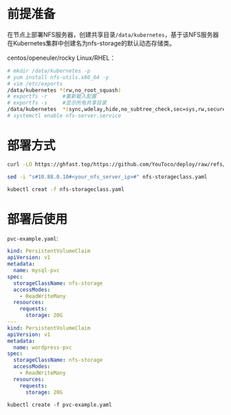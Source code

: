 # 前提准备

在节点上部署NFS服务器，创建共享目录`/data/kubernetes`，基于该NFS服务器在Kubernetes集群中创建名为nfs-storage的默认动态存储类。

centos/openeuler/rocky Linux/RHEL：

```sh
# mkdir /data/kubernetes -p
# yum install nfs-utils.x86_64 -y
# vim /etc/exports
/data/kubernetes *(rw,no_root_squash)
# exportfs -r     #重新载入配置
# exportfs -s     #显示所有共享目录
/data/kubernetes  *(sync,wdelay,hide,no_subtree_check,sec=sys,rw,secure,no_root_squash,no_all_squash)
# systemctl enable nfs-server.service
```

# 部署方式

```sh
curl -LO https://ghfast.top/https://github.com/YouToco/deploy/raw/refs/heads/main/nfs-storage/nfs-storageclass.yaml

sed -i "s#10.88.0.10#<your_nfs_server_ip>#" nfs-storageclass.yaml

kubectl creat -f nfs-storageclass.yaml
```



# 部署后使用

`pvc-example.yaml`:

```yaml
kind: PersistentVolumeClaim
apiVersion: v1
metadata:
  name: mysql-pvc
spec:
  storageClassName: nfs-storage
  accessModes:
    - ReadWriteMany
  resources:
    requests:
      storage: 20G
---
kind: PersistentVolumeClaim
apiVersion: v1
metadata:
  name: wordpress-pvc
spec:
  storageClassName: nfs-storage
  accessModes:
    - ReadWriteMany
  resources:
    requests:
      storage: 20G
```

```
kubectl create -f pvc-example.yaml
```

